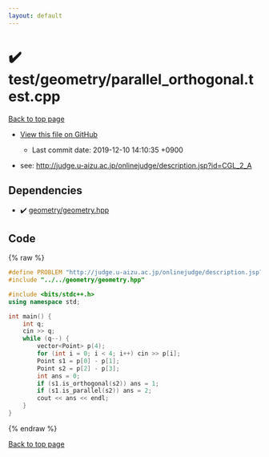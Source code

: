 ```yaml
---
layout: default
---
```


<!-- mathjax config similar to math.stackexchange -->
<script type="text/javascript" async
  src="https://cdnjs.cloudflare.com/ajax/libs/mathjax/2.7.5/MathJax.js?config=TeX-MML-AM_CHTML">
</script>
<script type="text/x-mathjax-config">
  MathJax.Hub.Config({
    TeX: { equationNumbers: { autoNumber: "AMS" }},
    tex2jax: {
      inlineMath: [ ['$','$'] ],
      processEscapes: true
    },
    "HTML-CSS": { matchFontHeight: false },
    displayAlign: "left",
    displayIndent: "2em"
  });
</script>

<script type="text/javascript" src="https://cdnjs.cloudflare.com/ajax/libs/jquery/3.4.1/jquery.min.js"></script>
<script src="https://cdn.jsdelivr.net/npm/jquery-balloon-js@1.1.2/jquery.balloon.min.js" integrity="sha256-ZEYs9VrgAeNuPvs15E39OsyOJaIkXEEt10fzxJ20+2I=" crossorigin="anonymous"></script>
<script type="text/javascript" src="../../../assets/js/copy-button.js"></script>
<link rel="stylesheet" href="../../../assets/css/copy-button.css" />


# :heavy_check_mark: test/geometry/parallel_orthogonal.test.cpp
<a href="../../../index.html">Back to top page</a>

* <a href="{{ site.github.repository_url }}/blob/master/test/geometry/parallel_orthogonal.test.cpp">View this file on GitHub</a>
    - Last commit date: 2019-12-10 14:10:35 +0900


* see: <a href="http://judge.u-aizu.ac.jp/onlinejudge/description.jsp?id=CGL_2_A">http://judge.u-aizu.ac.jp/onlinejudge/description.jsp?id=CGL_2_A</a>


## Dependencies
* :heavy_check_mark: <a href="../../../library/geometry/geometry.hpp.html">geometry/geometry.hpp</a>


## Code
{% raw %}
```cpp
#define PROBLEM "http://judge.u-aizu.ac.jp/onlinejudge/description.jsp?id=CGL_2_A"
#include "../../geometry/geometry.hpp"

#include <bits/stdc++.h>
using namespace std;

int main() {
    int q;
    cin >> q;
    while (q--) {
        vector<Point> p(4);
        for (int i = 0; i < 4; i++) cin >> p[i];
        Point s1 = p[0] - p[1];
        Point s2 = p[2] - p[3];
        int ans = 0;
        if (s1.is_orthogonal(s2)) ans = 1;
        if (s1.is_parallel(s2)) ans = 2;
        cout << ans << endl;
    }
}
```
{% endraw %}

<a href="../../../index.html">Back to top page</a>

